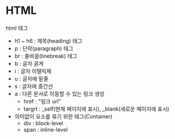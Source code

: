 # HTML

html 태그

* h1 ~ h6 : 제목(heading) 태그
* p : 단락(paragraph) 태그
* br : 줄바꿈(linebreak) 태그
* b : 글자 굵게
* i : 글자 이탤릭체
* u : 글자에 밑줄 
* s : 글자에 중간선
* a : 다른 문서로 이동할 수 있는 링크 생성 
    * href : "링크 url"
    * targrt : _self(현재 페이지에 표시), _blank(새로운 페이지에 표시)
* 의미없이 요소를 묶기 위한 태그(Container)
    * div : block-level
    * span : inline-level
